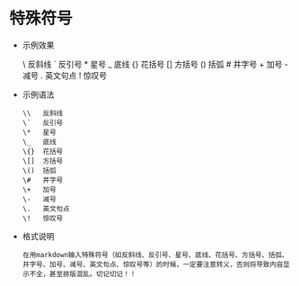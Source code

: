 # 特殊符号

- 示例效果

  \\   反斜线
  \`   反引号
  \*   星号
  \_   底线
  \{}  花括号
  \[]  方括号
  \()  括弧
  \#   井字号
  \+   加号
  \-   减号
  \.   英文句点
  \!   惊叹号

- 示例语法

  ```
  \\   反斜线
  \`   反引号
  \*   星号
  \_   底线
  \{}  花括号
  \[]  方括号
  \()  括弧
  \#   井字号
  \+   加号
  \-   减号
  \.   英文句点
  \!   惊叹号
  ```

- 格式说明

  ```
  在用markdown输入特殊符号（如反斜线、反引号、星号、底线、花括号、方括号、括弧、井字号、加号、减号、英文句点、惊叹号等）的时候，一定要注意转义，否则将导致内容显示不全，甚至排版混乱。切记切记！！
  ```
